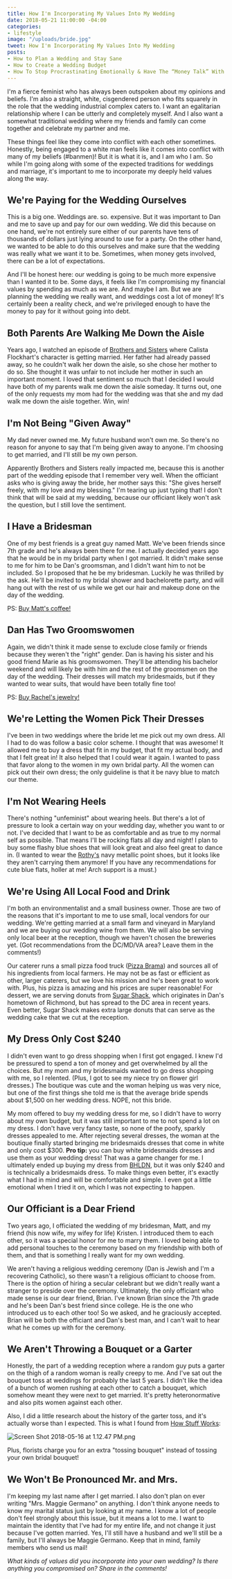 ```yaml
---
title: How I'm Incorporating My Values Into My Wedding
date: 2018-05-21 11:00:00 -04:00
categories:
- lifestyle
image: "/uploads/bride.jpg"
tweet: How I'm Incorporating My Values Into My Wedding
posts:
- How to Plan a Wedding and Stay Sane
- How to Create a Wedding Budget
- How To Stop Procrastinating Emotionally & Have The “Money Talk” With Your S.O.
---
```


I'm a fierce feminist who has always been outspoken about my opinions and beliefs. I'm also a straight, white, cisgendered person who fits squarely in the role that the wedding industrial complex caters to. I want an egalitarian relationship where I can be utterly and completely myself. And I also want a somewhat traditional wedding where my friends and family can come together and celebrate my partner and me.

These things feel like they come into conflict with each other sometimes. Honestly, being engaged to a white man feels like it comes into conflict with many of my beliefs (#banmen)! But it is what it is, and I am who I am. So while I'm going along with some of the expected traditions for weddings and marriage, it's important to me to incorporate my deeply held values along the way.

## We're Paying for the Wedding Ourselves

This is a big one. Weddings are. so. expensive. But it was important to Dan and me to save up and pay for our own wedding. We did this because on one hand, we're not entirely sure either of our parents have tens of thousands of dollars just lying around to use for a party. On the other hand, we wanted to be able to do this ourselves and make sure that the wedding was really what we want it to be. Sometimes, when money gets involved, there can be a lot of expectations.

And I'll be honest here: our wedding is going to be much more expensive than I wanted it to be. Some days, it feels like I'm compromising my financial values by spending as much as we are. And maybe I am. But we are planning the wedding we really want, and weddings cost a lot of money! It's certainly been a reality check, and we're privileged enough to have the money to pay for it without going into debt.

## Both Parents Are Walking Me Down the Aisle

Years ago, I watched an episode of [Brothers and Sisters](https://www.imdb.com/title/tt0758737/) where Calista Flockhart's character is getting married. Her father had already passed away, so he couldn't walk her down the aisle, so she chose her mother to do so. She thought it was unfair to not include her mother in such an important moment. I loved that sentiment so much that I decided I would have both of my parents walk me down the aisle someday. It turns out, one of the only requests my mom had for the wedding was that she and my dad walk me down the aisle together. Win, win!

## I'm Not Being "Given Away"

My dad never owned me. My future husband won't own me. So there's no reason for anyone to say that I'm being given away to anyone. I'm choosing to get married, and I'll still be my own person.

Apparently Brothers and Sisters really impacted me, because this is another part of the wedding episode that I remember very well. When the officiant asks who is giving away the bride, her mother says this: "She gives herself freely, with my love and my blessing." I'm tearing up just typing that! I don't think that will be said at my wedding, because our officiant likely won't ask the question, but I still love the sentiment. 

## I Have a Bridesman

One of my best friends is a great guy named Matt. We've been friends since 7th grade and he's always been there for me. I actually decided years ago that he would be in my bridal party when I got married. It didn't make sense to me for him to be Dan's groomsman, and I didn't want him to not be included. So I proposed that he be my bridesman. Luckily he was thrilled by the ask. He'll be invited to my bridal shower and bachelorette party, and will hang out with the rest of us while we get our hair and makeup done on the day of the wedding.

PS: [Buy Matt's coffee!](http://simpleroastcoffee.com/)

## Dan Has Two Groomswomen

Again, we didn't think it made sense to exclude close family or friends because they weren't the "right" gender. Dan is having his sister and his good friend Marie as his groomswomen. They'll be attending his bachelor weekend and will likely be with him and the rest of the groomsmen on the day of the wedding. Their dresses will match my bridesmaids, but if they wanted to wear suits, that would have been totally fine too!

PS: [Buy Rachel's jewelry!](https://ancienttruthinvestigators.com/)

## We're Letting the Women Pick Their Dresses

I've been in two weddings where the bride let me pick out my own dress. All I had to do was follow a basic color scheme. I thought that was awesome! It allowed me to buy a dress that fit in my budget, that fit my actual body, and that I felt great in! It also helped that I could wear it again. I wanted to pass that favor along to the women in my own bridal party. All the women can pick out their own dress; the only guideline is that it be navy blue to match our theme. 

## I'm Not Wearing Heels

There's nothing "unfeminist" about wearing heels. But there's a lot of pressure to look a certain way on your wedding day, whether you want to or not. I've decided that I want to be as comfortable and as true to my normal self as possible. That means I'll be rocking flats all day and night! I plan to buy some flashy blue shoes that will look great and also feel great to dance in. (I wanted to wear the [Rothy's](https://rothys.com/) navy metallic point shoes, but it looks like they aren't carrying them anymore! If you have any recommendations for cute blue flats, holler at me! Arch support is a must.)

## We're Using All Local Food and Drink

I'm both an environmentalist and a small business owner. Those are two of the reasons that it's important to me to use small, local vendors for our wedding. We're getting married at a small farm and vineyard in Maryland and we are buying our wedding wine from them. We will also be serving only local beer at the reception, though we haven't chosen the breweries yet. (Got recommendations from the DC/MD/VA area? Leave them in the comments!)

Our caterer runs a small pizza food truck ([Pizza Brama](http://www.pizzabrama.com/)) and sources all of his ingredients from local farmers. He may not be as fast or efficient as other, larger caterers, but we love his mission and he's been great to work with. Plus, his pizza is amazing and his prices are super reasonable! For dessert, we are serving donuts from [Sugar Shack](http://www.sugarshackdonuts.com/), which originates in Dan's hometown of Richmond, but has spread to the DC area in recent years. Even better, Sugar Shack makes extra large donuts that can serve as the wedding cake that we cut at the reception.

## My Dress Only Cost $240

I didn't even want to go dress shopping when I first got engaged. I knew I'd be pressured to spend a ton of money and get overwhelmed by all the choices. But my mom and my bridesmaids wanted to go dress shopping with me, so I relented. (Plus, I got to see my niece try on flower girl dresses.) The boutique was cute and the woman helping us was very nice, but one of the first things she told me is that the average bride spends about $1,500 on her wedding dress. NOPE, not this bride.

My mom offered to buy my wedding dress for me, so I didn't have to worry about my own budget, but it was still important to me to not spend a lot on my dress. I don't have very fancy taste, so none of the poofy, sparkly dresses appealed to me. After rejecting several dresses, the woman at the boutique finally started bringing me bridesmaids dresses that come in white and only cost $300. **Pro tip:** you can buy white bridesmaids dresses and use them as your wedding dress! That was a game changer for me. I ultimately ended up buying my dress from [BHLDN](https://www.bhldn.com/), but it was only $240 and is technically a bridesmaids dress. To make things even better, it's exactly what I had in mind and will be comfortable and simple. I even got a little emotional when I tried it on, which I was not expecting to happen.

## Our Officiant is a Dear Friend

Two years ago, I officiated the wedding of my bridesman, Matt, and my friend (his now wife, my wifey for life) Kristen. I introduced them to each other, so it was a special honor for me to marry them. I loved being able to add personal touches to the ceremony based on my friendship with both of them, and that is something I really want for my own wedding.

We aren't having a religious wedding ceremony (Dan is Jewish and I'm a recovering Catholic), so there wasn't a religious officiant to choose from. There is the option of hiring a secular celebrant but we didn't really want a stranger to preside over the ceremony. Ultimately, the only officiant who made sense is our dear friend, Brian. I've known Brian since the 7th grade and he's been Dan's best friend since college. He is the one who introduced us to each other too! So we asked, and he graciously accepted. Brian will be both the officiant and Dan's best man, and I can't wait to hear what he comes up with for the ceremony.

## We Aren't Throwing a Bouquet or a Garter

Honestly, the part of a wedding reception where a random guy puts a garter on the thigh of a random woman is really creepy to me. And I've sat out the bouquet toss at weddings for probably the last 5 years. I didn't like the idea of a bunch of women rushing at each other to catch a bouquet, which somehow meant they were next to get married. It's pretty heteronormative and also pits women against each other.

Also, I did a little research about the history of the garter toss, and it's actually worse than I expected. This is what I found from [How Stuff Works](https://people.howstuffworks.com/culture-traditions/cultural-traditions/history-of-the-wedding-garter-tradition.htm):

![Screen Shot 2018-05-16 at 1.12.47 PM.png](/uploads/Screen%20Shot%202018-05-16%20at%201.12.47%20PM.png)

Plus, florists charge you for an extra "tossing bouquet" instead of tossing your own bridal bouquet!

## We Won't Be Pronounced Mr. and Mrs.

I'm keeping my last name after I get married. I also don't plan on ever writing "Mrs. Maggie Germano" on anything. I don't think anyone needs to know my marital status just by looking at my name. I know a lot of people don't feel strongly about this issue, but it means a lot to me. I want to maintain the identity that I've had for my entire life, and not change it just because I've gotten married. Yes, I'll still have a husband and we'll still be a family, but I'll always be Maggie Germano. Keep that in mind, family members who send us mail!

*What kinds of values did you incorporate into your own wedding? Is there anything you compromised on? Share in the comments!*
